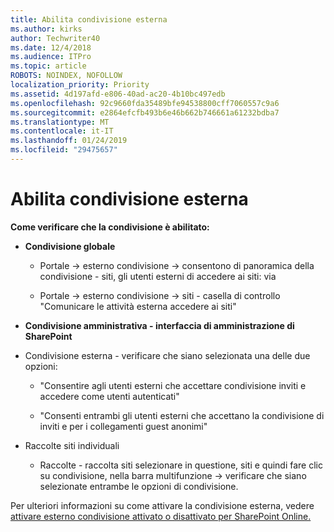 ```yaml
---
title: Abilita condivisione esterna
ms.author: kirks
author: Techwriter40
ms.date: 12/4/2018
ms.audience: ITPro
ms.topic: article
ROBOTS: NOINDEX, NOFOLLOW
localization_priority: Priority
ms.assetid: 4d197afd-e806-40ad-ac20-4b10bc497edb
ms.openlocfilehash: 92c9660fda35489bfe94538800cff7060557c9a6
ms.sourcegitcommit: e2864efcfb493b6e46b662b746661a61232bdba7
ms.translationtype: MT
ms.contentlocale: it-IT
ms.lasthandoff: 01/24/2019
ms.locfileid: "29475657"
---
```

# <a name="enable-external-sharing"></a>Abilita condivisione esterna

 **Come verificare che la condivisione è abilitato:**
  
- **Condivisione globale**
    
  - Portale -\> esterno condivisione -\> consentono di panoramica della condivisione - siti, gli utenti esterni di accedere ai siti: via
    
  - Portale -\> esterno condivisione -\> siti - casella di controllo "Comunicare le attività esterna accedere ai siti"
    
- **Condivisione amministrativa - interfaccia di amministrazione di SharePoint**
    
- Condivisione esterna - verificare che siano selezionata una delle due opzioni:
    
  - "Consentire agli utenti esterni che accettare condivisione inviti e accedere come utenti autenticati"
    
  - "Consenti entrambi gli utenti esterni che accettano la condivisione di inviti e per i collegamenti guest anonimi"
    
- Raccolte siti individuali
    
  - Raccolte - raccolta siti selezionare in questione, siti e quindi fare clic su condivisione, nella barra multifunzione -\> verificare che siano selezionate entrambe le opzioni di condivisione.
    
Per ulteriori informazioni su come attivare la condivisione esterna, vedere [attivare esterno condivisione attivato o disattivato per SharePoint Online.](https://go.microsoft.com/fwlink/?linkid=2047681&amp;clcid=0x409)
  


